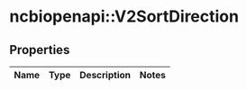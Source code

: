 # ncbiopenapi::V2SortDirection


## Properties
Name | Type | Description | Notes
------------ | ------------- | ------------- | -------------


